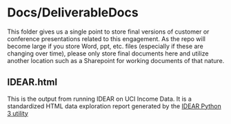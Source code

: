 # Docs/DeliverableDocs
This folder gives us a single point to store final versions of customer or conference presentations related to this engagement. As the repo will become large if you store Word, ppt, etc. files (especially if these are changing over time), please only store final documents here and utilize another location such as a Sharepoint for working documents of that nature.

## IDEAR.html
This is the output from running IDEAR on UCI Income Data. It is a standardized HTML data exploration report generated by the [IDEAR Python 3 utility](https://github.com/Azure/Azure-TDSP-Utilities/tree/master/DataScienceUtilities/DataReport-Utils/Python) 
